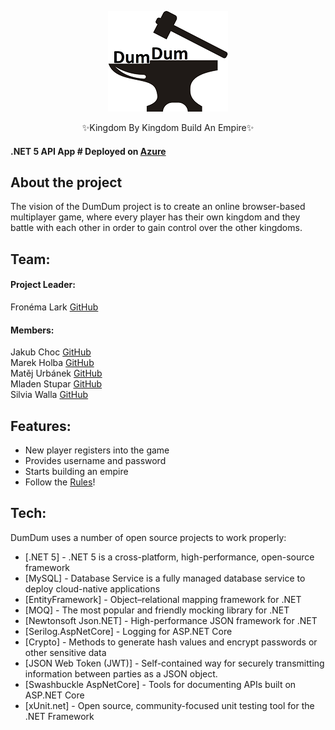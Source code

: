 <p align="center">
<img src="https://raw.githubusercontent.com/green-fox-academy/DumDum/c2da052dc3c28d48df1cafcf67051f93a6bc8b0a/DumDum/DumDum/Views/DumDum/logo.png">
</p>

<p align="center">
✨Kingdom By Kingdom Build An Empire✨
</p>

#### .NET 5 API App # Deployed on [Azure](https://dumdumdumdum.azurewebsites.net)

## About the project
The vision of the DumDum project is to create an online browser-based multiplayer game, where every player has their own kingdom and they battle with each other in order to gain control over the other kingdoms. 

## Team:
#### Project Leader:
Fronéma Lark [GitHub](https://github.com/Fronema)  
#### Members:
Jakub Choc [GitHub](https://github.com/jakubchoc)  
Marek Holba [GitHub](https://github.com/marapivas)  
Matěj  Urbánek [GitHub](https://github.com/MatUrb2)  
Mladen Stupar [GitHub](https://github.com/stmlad)  
Silvia Walla [GitHub](https://github.com/wuwime)  

## Features:
- New player registers into the game 
- Provides username and password 
- Starts building an empire
- Follow the [Rules](https://github.com/green-fox-academy/DumDum/blob/master/DumDum/DumDum_Rules.txt)!

## Tech:
DumDum uses a number of open source projects to work properly:

- [.NET 5] - .NET 5 is a cross-platform, high-performance, open-source framework
- [MySQL] - Database Service is a fully managed database service to deploy cloud-native applications
- [EntityFramework] - Object–relational mapping framework for .NET
- [MOQ] - The most popular and friendly mocking library for .NET
- [Newtonsoft Json.NET] - High-performance JSON framework for .NET
- [Serilog.AspNetCore] - Logging for ASP.NET Core
- [Crypto] - Methods to generate hash values and encrypt passwords or other sensitive data
- [JSON Web Token (JWT)] - Self-contained way for securely transmitting information between parties as a JSON object.
- [Swashbuckle AspNetCore] - Tools for documenting APIs built on ASP.NET Core
- [xUnit.net] - Open source, community-focused unit testing tool for the .NET Framework
